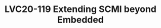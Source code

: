 ---
categories:
- lvc20
description: The ARM SCMI specification provides a standardized interface for OS/Firmware
  coordinated power management. SCMI has been adopted today for platforms primarily
  targeted at the mobile/client/embedded segment. As Arm-based SoCs increasingly find
  their way into Infrastructure and Automotive, standardizing Power Management in
  products targeted at these segments becomes a necessity to prevent software fragmentation.<br
  /> <br /> In this session we will explore how SCMI can be extended to standardize
  power management for Arm-based SoCs targeted at Infrastructure and Automotive. We
  will look at how SCMI can work through ACPI which is commonly used in most kernels
  targeted at the Infrastructure space. We would also have a look at how an Automotive
  Power Management stack can be setup with the help of SCMI.
image: /assets/images/featured-images/lvc20/LVC20-119.png
session_id: LVC20-119
session_room: Linux/Android
session_slot:
  end_time: 2020-09-22 15:25
  start_time: 2020-09-22 15:00
session_speakers:
- speaker_bio: Souvik is a Principal Engineer in the Architecture and Technology Group
    at Arm, where his primary areas of focus are System and Power Management software
    standards and specifications. Souvik&#39;s primary experience is in architecture
    and development of Power Management stacks on various OS and Firmware technologies.
    Prior to working at ARM, he was involved in Android Power &amp; Performance Management
    on various generations of Intel Atom platforms, and in Symbian/Windows Power Management
    on the Nomadik &amp; NovaThor series of SoCs.
  speaker_company: Arm Ltd.
  speaker_image: http://avatars.sched.co/2/02/7234982/avatar.jpg.320x320px.jpg?447
  speaker_name: Souvik Chakravarty
  speaker_position: Principal Software Engineer
  speaker_role: attendee, speaker
session_track: Power Management
tag: session
tags: Power Management
title: LVC20-119 Extending SCMI beyond Embedded
---